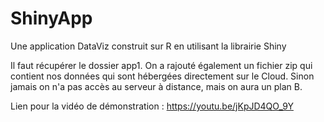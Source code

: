 # ShinyApp
Une application DataViz construit sur R en utilisant la librairie Shiny

Il faut récupérer le dossier app1. On a rajouté également un fichier zip qui contient nos données qui sont hébergées directement sur le Cloud.
Sinon jamais on n'a pas accès au serveur à distance, mais on aura un plan B.

Lien pour la vidéo de démonstration : https://youtu.be/jKpJD4QO_9Y
